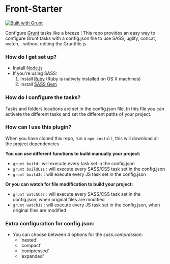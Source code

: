 # Front-Starter #
[![Built with Grunt](https://cdn.gruntjs.com/builtwith.png)](http://gruntjs.com/)

Configure [Grunt](http://gruntjs.com/) tasks like a breeze !
This repo provides an easy way to configure Grunt tasks  with a config.json file to use SASS, uglify, concat, watch... without editing the Gruntfile.js



### How do I get set up? ###

* Install [Node.js](https://nodejs.org/)
* If you're using SASS:
    1. Install [Ruby](https://www.ruby-lang.org/fr/) (Ruby is natively installed on OS X machines)
    2. Install [SASS Gem](http://sass-lang.com/install)



### How do I configure the tasks? ###

Tasks and folders locations are set in the config.json file.
In this file you can activate the different tasks and set the different paths of your project.



### How can I use this plugin? ###

When you have cloned this repo, run a ` npm install `, this will download all the project dependencies

**You can use different functions to build manually your project:**

* ` grunt build ` : will execute every task set in the config.json
* ` grunt buildCss ` : will execute every SASS/CSS task set in the config.json
* ` grunt buildJs ` : will execute every JS task set in the config.json

**Or you can watch for file modification to build your project:**

* ` grunt watchCss ` : will execute every SASS/CSS task set in the config.json, when original files are modified
* ` grunt watchJs ` : will execute every JS task set in the config.json, when original files are modified



### Extra configuration for config.json: ###

* You can choose between 4 options for the _sass.compression_:
    * 'nested'
    * 'compact'
    * 'compressed'
    * 'expanded'